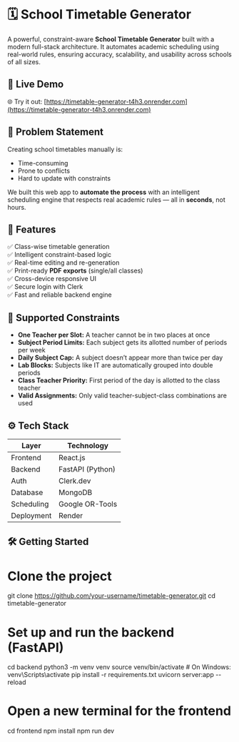 # 🗓️ School Timetable Generator

A powerful, constraint-aware **School Timetable Generator** built with a modern full-stack architecture. It automates academic scheduling using real-world rules, ensuring accuracy, scalability, and usability across schools of all sizes.

## 🚀 Live Demo

🌐 Try it out: [https://timetable-generator-t4h3.onrender.com](https://timetable-generator-t4h3.onrender.com)

## 🧠 Problem Statement

Creating school timetables manually is:
- Time-consuming
- Prone to conflicts
- Hard to update with constraints

We built this web app to **automate the process** with an intelligent scheduling engine that respects real academic rules — all in **seconds**, not hours.

## 🎯 Features

✅ Class-wise timetable generation  
✅ Intelligent constraint-based logic  
✅ Real-time editing and re-generation  
✅ Print-ready **PDF exports** (single/all classes)  
✅ Cross-device responsive UI  
✅ Secure login with Clerk  
✅ Fast and reliable backend engine  

## 📌 Supported Constraints

- **One Teacher per Slot:** A teacher cannot be in two places at once  
- **Subject Period Limits:** Each subject gets its allotted number of periods per week  
- **Daily Subject Cap:** A subject doesn’t appear more than twice per day  
- **Lab Blocks:** Subjects like IT are automatically grouped into double periods  
- **Class Teacher Priority:** First period of the day is allotted to the class teacher  
- **Valid Assignments:** Only valid teacher-subject-class combinations are used  

## ⚙️ Tech Stack

| Layer        | Technology          |
|--------------|---------------------|
| Frontend     | React.js            |
| Backend      | FastAPI (Python)    |
| Auth         | Clerk.dev           |
| Database     | MongoDB             |
| Scheduling   | Google OR-Tools     |
| Deployment   | Render              |


## 🛠️ Getting Started

# Clone the project
git clone https://github.com/your-username/timetable-generator.git
cd timetable-generator

# Set up and run the backend (FastAPI)
cd backend
python3 -m venv venv
source venv/bin/activate       # On Windows: venv\Scripts\activate
pip install -r requirements.txt
uvicorn server:app --reload

# Open a new terminal for the frontend
cd frontend
npm install
npm run dev

